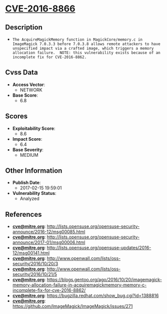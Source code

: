 
# [CVE-2016-8866](https://cve.mitre.org/cgi-bin/cvename.cgi?name=CVE-2016-8866)

## Description

- `The AcquireMagickMemory function in MagickCore/memory.c in ImageMagick 7.0.3.3 before 7.0.3.8 allows remote attackers to have unspecified impact via a crafted image, which triggers a memory allocation failure.  NOTE: this vulnerability exists because of an incomplete fix for CVE-2016-8862.`

## Cvss Data

- **Access Vector**:
  - NETWORK
- **Base Score**:
  - 6.8

## Scores

- **Exploitability Score**:
  - 8.6
- **Impact Score**:
  - 6.4
- **Base Severity**:
  - MEDIUM

## Other Information

- **Publish Date**:
  - 2017-02-15 19:59:01
- **Vulnerability Status**:
  - Analyzed

## References

- **cve@mitre.org**: http://lists.opensuse.org/opensuse-security-announce/2016-12/msg00085.html
- **cve@mitre.org**: http://lists.opensuse.org/opensuse-security-announce/2017-01/msg00006.html
- **cve@mitre.org**: http://lists.opensuse.org/opensuse-updates/2016-12/msg00141.html
- **cve@mitre.org**: http://www.openwall.com/lists/oss-security/2016/10/20/3
- **cve@mitre.org**: http://www.openwall.com/lists/oss-security/2016/10/21/5
- **cve@mitre.org**: https://blogs.gentoo.org/ago/2016/10/20/imagemagick-memory-allocation-failure-in-acquiremagickmemory-memory-c-incomplete-fix-for-cve-2016-8862/
- **cve@mitre.org**: https://bugzilla.redhat.com/show_bug.cgi?id=1388816
- **cve@mitre.org**: https://github.com/ImageMagick/ImageMagick/issues/271
